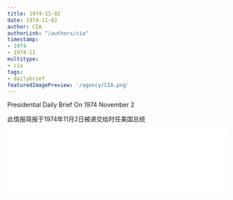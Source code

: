 ```yaml
---
title: 1974-11-02
date: 1974-11-02
author: CIA 
authorLink: "/authors/cia"
timestamp: 
- 1974
- 1974-11
multitype: 
- cia
tags: 
- dailybrief
featuredImagePreview: '/agency/CIA.png'
---
```



Presidential Daily Brief On 1974 November 2

此情报简报于1974年11月2日被递交给时任美国总统

<!--more-->





<div id="over" style="width:100%; overflow:hidden"> <iframe id="sFrame" name="sFrame" frameborder="no" border="0"  allowfullscreen marginwidth="0" scrolling="no" src = " /CIA/1974-11-02.html "  style = " position:absulute; width: 806px; top: 300;" > </iframe> </div>